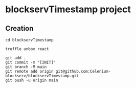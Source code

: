 # blockservTimestamp project

## Creation

```
cd blockservTimestamp

truffle unbox react

git add .
git commit -m "[INIT]"
git branch -M main
git remote add origin git@github.com:Celenium-blockserv/blockservTimestamp.git
git push -u origin main

```